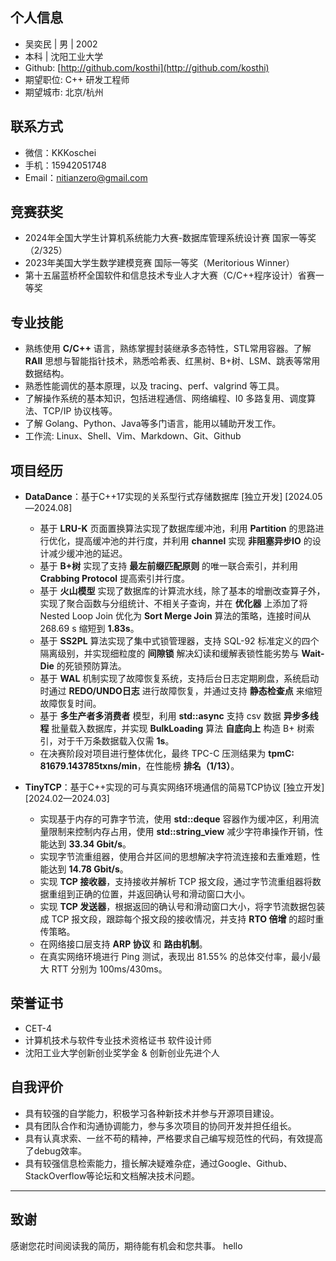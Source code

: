 ## 个人信息

- 吴奕民 | 男 | 2002
- 本科 | 沈阳工业大学
- Github: [http://github.com/kosthi](http://github.com/kosthi)
- 期望职位: C++ 研发工程师
- 期望城市: 北京/杭州

## 联系方式

- 微信：KKKoschei
- 手机：15942051748
- Email：nitianzero@gmail.com

## 竞赛获奖

- 2024年全国大学生计算机系统能力大赛-数据库管理系统设计赛 国家一等奖（2/325）
- 2023年美国大学生数学建模竞赛 国际一等奖（Meritorious Winner）
- 第十五届蓝桥杯全国软件和信息技术专业人才大赛（C/C++程序设计）省赛一等奖

[//]: # (- 2023全国大学生计算机系统能力大赛数据库管理系统设计赛 优胜奖（21/381）)
[//]: # (- 2023年度第四届全国大学生算法设计与编程挑战赛（春季赛）铜奖)
[//]: # (- 2023年首届大学生算法大赛 三等奖)
[//]: # (- 第四届辽宁省大学生程序设计竞赛 三等奖)
[//]: # (- 第二十一届全国大学生机器人大赛ROBOCON 2022同创辉煌 国家三等奖)

## 专业技能
- 熟练使用 **C/C++** 语言，熟练掌握封装继承多态特性，STL常用容器。了解 **RAII** 思想与智能指针技术，熟悉哈希表、红黑树、B+树、LSM、跳表等常用数据结构。
- 熟悉性能调优的基本原理，以及 tracing、perf、valgrind 等工具。
- 了解操作系统的基本知识，包括进程通信、网络编程、I0 多路复用、调度算法、TCP/IP 协议栈等。
- 了解 Golang、Python、Java等多门语言，能用以辅助开发工作。
- 工作流: Linux、Shell、Vim、Markdown、Git、Github

[//]: # (- 熟练使用 **C/C++** 语言，熟练使用STL容器进行开发，了解**RAII**思想与智能指针技术，了解**内存序模型**与缓存一致性协议。)
[//]: # (- 对分布式与数据库的经典论文有一定了解，阅读过**MapReduce**，**GFS**，**Spanner**、**Snowflake**等论文。)
[//]: # (- 熟悉 TCP、UDP、HTTP/HTTPS、DNS 和 ARP 等协议，了解流量控制、拥塞控制、三次握手和四次挥手。)

## 项目经历

- **DataDance**：基于C++17实现的关系型行式存储数据库 [独立开发] [2024.05—2024.08]
  - 基于 **LRU-K** 页面置换算法实现了数据库缓冲池，利用 **Partition** 的思路进行优化，提高缓冲池的并行度，并利用 **channel** 实现 **非阻塞异步IO** 的设计减少缓冲池的延迟。
  - 基于 **B+树** 实现了支持 **最左前缀匹配原则** 的唯一联合索引，并利用 **Crabbing Protocol** 提高索引并行度。
  - 基于 **火山模型** 实现了数据库的计算流水线，除了基本的增删改查算子外，实现了聚合函数与分组统计、不相关子查询，并在 **优化器** 上添加了将 Nested Loop Join 优化为 **Sort Merge Join** 算法的策略，连接时间从 268.69 s 缩短到 **1.83s**。
  - 基于 **SS2PL** 算法实现了集中式锁管理器，支持 SQL-92 标准定义的四个隔离级别，并实现细粒度的 **间隙锁** 解决幻读和缓解表锁性能劣势与 **Wait-Die** 的死锁预防算法。
  - 基于 **WAL** 机制实现了故障恢复系统，支持后台日志定期刷盘，系统启动时通过 **REDO/UNDO日志** 进行故障恢复，并通过支持 **静态检查点** 来缩短故障恢复时间。
  - 基于 **多生产者多消费者** 模型，利用 **std::async** 支持 csv 数据 **异步多线程** 批量载入数据库，并实现 **BulkLoading** 算法 **自底向上** 构造 B+ 树索引，对于千万条数据载入仅需 **1s**。
  - 在决赛阶段对项目进行整体优化，最终 TPC-C 压测结果为 **tpmC: 81679.143785txns/min**，在性能榜 **排名（1/13）**。

- **TinyTCP**：基于C++实现的可与真实网络环境通信的简易TCP协议 [独立开发] [2024.02—2024.03]
  - 实现基于内存的可靠字节流，使用 **std::deque** 容器作为缓冲区，利用流量限制来控制内存占用，使用 **std::string_view** 减少字符串操作开销，性能达到 **33.34 Gbit/s**。
  - 实现字节流重组器，使用合并区间的思想解决字符流连接和去重难题，性能达到 **14.78 Gbit/s**。
  - 实现 **TCP 接收器**，支持接收并解析 TCP 报文段，通过字节流重组器将数据重组到正确的位置，并返回确认号和滑动窗口大小。
  - 实现 **TCP 发送器**，根据返回的确认号和滑动窗口大小，将字节流数据包装成 TCP 报文段，跟踪每个报文段的接收情况，并支持 **RTO 倍增** 的超时重传策略。
  - 在网络接口层支持 **ARP 协议** 和 **路由机制**。
  - 在真实网络环境进行 Ping 测试，表现出 81.55% 的总体交付率，最小/最大 RTT 分别为 100ms/430ms。

## 荣誉证书

- CET-4
- 计算机技术与软件专业技术资格证书 软件设计师
- 沈阳工业大学创新创业奖学金 & 创新创业先进个人

[//]: # (- CCF 计算机软件能力认证（前14%）)

## 自我评价

- 具有较强的自学能力，积极学习各种新技术并参与开源项目建设。
- 具有团队合作和沟通协调能力，参与多次项目的协同开发并担任组长。
- 具有认真求索、一丝不苟的精神，严格要求自己编写规范性的代码，有效提高了debug效率。
- 具有较强信息检索能力，擅长解决疑难杂症，通过Google、Github、StackOverflow等论坛和文档解决技术问题。

---

## 致谢

感谢您花时间阅读我的简历，期待能有机会和您共事。
hello
